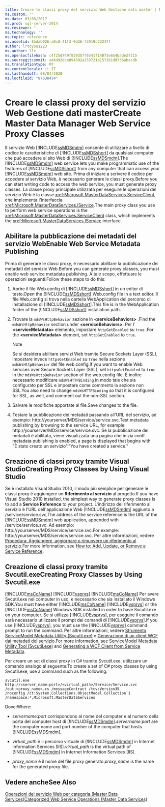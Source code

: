 ```yaml
---
title: Creare le classi proxy del servizio Web Gestione dati master | Microsoft Docs
ms.custom: ''
ms.date: 03/08/2017
ms.prod: sql-server-2014
ms.reviewer: ''
ms.technology: ''
ms.topic: reference
ms.assetid: 8bdab026-a0c0-41f3-9d36-f3919c23247f
author: lrtoyou1223
ms.author: lle
ms.openlocfilehash: c4f25d749f829357f6541f14073e654bade27215
ms.sourcegitcommit: ad4d92dce894592a259721a1571b1d8736abacdb
ms.translationtype: MT
ms.contentlocale: it-IT
ms.lasthandoff: 08/04/2020
ms.locfileid: "87638434"
---
```

# <a name="create-master-data-manager-web-service-proxy-classes"></a><span data-ttu-id="717b8-102">Creare le classi proxy del servizio Web Gestione dati master</span><span class="sxs-lookup"><span data-stu-id="717b8-102">Create Master Data Manager Web Service Proxy Classes</span></span>
  <span data-ttu-id="717b8-103">Il servizio Web [!INCLUDE[ssMDSmdm](../../includes/ssmdsmdm-md.md)] consente di utilizzare a livello di codice le caratteristiche di [!INCLUDE[ssMDSshort](../../includes/ssmdsshort-md.md)] da qualsiasi computer che può accedere al sito Web di [!INCLUDE[ssMDSmdm](../../includes/ssmdsmdm-md.md)].</span><span class="sxs-lookup"><span data-stu-id="717b8-103">The [!INCLUDE[ssMDSmdm](../../includes/ssmdsmdm-md.md)] web service lets you make programmatic use of the features of [!INCLUDE[ssMDSshort](../../includes/ssmdsshort-md.md)] from any computer that can access your [!INCLUDE[ssMDSmdm](../../includes/ssmdsmdm-md.md)] web site.</span></span> <span data-ttu-id="717b8-104">Prima di iniziare a scrivere il codice per accedere al servizio Web, è necessario generare le classi proxy.</span><span class="sxs-lookup"><span data-stu-id="717b8-104">Before you can start writing code to access the web service, you must generate proxy classes.</span></span> <span data-ttu-id="717b8-105">La classe proxy principale utilizzata per eseguire le operazioni del servizio Web è la classe <xref:Microsoft.MasterDataServices.ServiceClient>, che implementa l'interfaccia <xref:Microsoft.MasterDataServices.IService>.</span><span class="sxs-lookup"><span data-stu-id="717b8-105">The main proxy class you use to perform web service operations is the <xref:Microsoft.MasterDataServices.ServiceClient> class, which implements the <xref:Microsoft.MasterDataServices.IService> interface.</span></span>  
  
## <a name="enable-web-service-metadata-publishing"></a><span data-ttu-id="717b8-106">Abilitare la pubblicazione dei metadati del servizio Web</span><span class="sxs-lookup"><span data-stu-id="717b8-106">Enable Web Service Metadata Publishing</span></span>  
 <span data-ttu-id="717b8-107">Prima di generare le classi proxy, è necessario abilitare la pubblicazione dei metadati del servizio Web.</span><span class="sxs-lookup"><span data-stu-id="717b8-107">Before you can generate proxy classes, you must enable web service metadata publishing.</span></span> <span data-ttu-id="717b8-108">A tale scopo, effettuare le operazioni seguenti:</span><span class="sxs-lookup"><span data-stu-id="717b8-108">Follow these steps to do this:</span></span>  
  
1.  <span data-ttu-id="717b8-109">Aprire il file Web.config di [!INCLUDE[ssMDSshort](../../includes/ssmdsshort-md.md)] in un editor di testo.</span><span class="sxs-lookup"><span data-stu-id="717b8-109">Open the [!INCLUDE[ssMDSshort](../../includes/ssmdsshort-md.md)] Web.config file in a text editor.</span></span> <span data-ttu-id="717b8-110">Il file Web.config si trova nella cartella WebApplication del percorso di installazione di [!INCLUDE[ssMDSshort](../../includes/ssmdsshort-md.md)].</span><span class="sxs-lookup"><span data-stu-id="717b8-110">This file is in the WebApplication folder of the [!INCLUDE[ssMDSshort](../../includes/ssmdsshort-md.md)] installation path.</span></span>  
  
2.  <span data-ttu-id="717b8-111">Trovare la `mdsWsHttpBehavior` sezione in **\<serviceBehaviors>** .</span><span class="sxs-lookup"><span data-stu-id="717b8-111">Find the `mdsWsHttpBehavior` section under **\<serviceBehaviors>**.</span></span> <span data-ttu-id="717b8-112">Per l' **\<serviceMetadata>** elemento, impostare `httpGetEnabled` su `true` .</span><span class="sxs-lookup"><span data-stu-id="717b8-112">For the **\<serviceMetadata>** element, set `httpGetEnabled` to `true`.</span></span>  
  
    > [!NOTE]  
    >  <span data-ttu-id="717b8-113">Se si desidera abilitare servizi Web tramite Secure Sockets Layer (SSL), impostare invece `httpsGetEnabled` su `true` nella sezione `mdsWsHttpBehavior` del file web.config.</span><span class="sxs-lookup"><span data-stu-id="717b8-113">If you want to enable Web services over Secure Sockets Layer (SSL), set `httpsGetEnabled` to `true` in the `mdsWsHttpBehavior` section of the web.config file.</span></span> <span data-ttu-id="717b8-114">È inoltre necessario modificare `mdsWsHTTPBinding` in modo tale che sia configurato per SSL e impostare come commento la sezione non SSL.</span><span class="sxs-lookup"><span data-stu-id="717b8-114">You also need to change `mdsWsHTTPBinding` so that it is configured for SSL, as well, and comment out the non-SSL section.</span></span>  
  
3.  <span data-ttu-id="717b8-115">Salvare le modifiche apportate al file.</span><span class="sxs-lookup"><span data-stu-id="717b8-115">Save changes to the file.</span></span>  
  
4.  <span data-ttu-id="717b8-116">Testare la pubblicazione dei metadati passando all'URL del servizio, ad esempio: http://yourserver/MDS/service/service.svc.</span><span class="sxs-lookup"><span data-stu-id="717b8-116">Test metadata publishing by browsing to the service URL, for example: http://yourserver/MDS/service/service.svc.</span></span> <span data-ttu-id="717b8-117">Se la pubblicazione dei metadati è abilitata, viene visualizzata una pagina che inizia con</span><span class="sxs-lookup"><span data-stu-id="717b8-117">If metadata publishing is enabled, a page is displayed that begins with</span></span>   
    <span data-ttu-id="717b8-118">"È stato creato un servizio".</span><span class="sxs-lookup"><span data-stu-id="717b8-118">"You have created a service."</span></span>  
  
## <a name="creating-proxy-classes-by-using-visual-studio"></a><span data-ttu-id="717b8-119">Creazione di classi proxy tramite Visual Studio</span><span class="sxs-lookup"><span data-stu-id="717b8-119">Creating Proxy Classes by Using Visual Studio</span></span>  
 <span data-ttu-id="717b8-120">Se è installato Visual Studio 2010, il modo più semplice per generare le classi proxy è aggiungere un **Riferimento al servizio** al progetto.</span><span class="sxs-lookup"><span data-stu-id="717b8-120">If you have Visual Studio 2010 installed, the simplest way to generate proxy classes is to add a **Service Reference** to your project.</span></span> <span data-ttu-id="717b8-121">L'indirizzo del riferimento al servizio è l'URL dell'applicazione Web [!INCLUDE[ssMDSmdm](../../includes/ssmdsmdm-md.md)] aggiunto a /service/service.svc,</span><span class="sxs-lookup"><span data-stu-id="717b8-121">The address of the service reference is the URL of the [!INCLUDE[ssMDSmdm](../../includes/ssmdsmdm-md.md)] web application, appended with /service/service.svc.</span></span> <span data-ttu-id="717b8-122">Ad esempio: http://yourserver/MDS/service/service.svc.</span><span class="sxs-lookup"><span data-stu-id="717b8-122">For example: http://yourserver/MDS/service/service.svc.</span></span> <span data-ttu-id="717b8-123">Per altre informazioni, vedere [Procedura: Aggiungere, aggiornare o rimuovere un riferimento al servizio](https://go.microsoft.com/fwlink/?LinkId=221167).</span><span class="sxs-lookup"><span data-stu-id="717b8-123">For more information, see [How to: Add, Update, or Remove a Service Reference](https://go.microsoft.com/fwlink/?LinkId=221167).</span></span>  
  
## <a name="creating-proxy-classes-by-using-svcutilexe"></a><span data-ttu-id="717b8-124">Creazione di classi proxy tramite Svcutil.exe</span><span class="sxs-lookup"><span data-stu-id="717b8-124">Creating Proxy Classes by Using Svcutil.exe</span></span>  
 <span data-ttu-id="717b8-125">[!INCLUDE[msCoName](../../includes/msconame-md.md)] [!INCLUDE[vsprvs](../../includes/vsprvs-md.md)] [!INCLUDE[msCoName](../../includes/msconame-md.md)] Per avere Svcutil.exe nel computer in uso, è necessario che sia installato il Windows SDK.</span><span class="sxs-lookup"><span data-stu-id="717b8-125">You must have either [!INCLUDE[msCoName](../../includes/msconame-md.md)] [!INCLUDE[vsprvs](../../includes/vsprvs-md.md)] or the [!INCLUDE[msCoName](../../includes/msconame-md.md)] Windows SDK installed in order to have Svcutil.exe on your computer.</span></span> <span data-ttu-id="717b8-126">Se si utilizza [!INCLUDE[vsprvs](../../includes/vsprvs-md.md)], per eseguire il comando sarà necessario utilizzare il prompt dei comandi di [!INCLUDE[vsprvs](../../includes/vsprvs-md.md)].</span><span class="sxs-lookup"><span data-stu-id="717b8-126">If you use [!INCLUDE[vsprvs](../../includes/vsprvs-md.md)], you must use the [!INCLUDE[vsprvs](../../includes/vsprvs-md.md)] command prompt to run the command.</span></span> <span data-ttu-id="717b8-127">Per altre informazioni, vedere [Strumento ServiceModel Metadata Utility (Svcutil.exe)](https://go.microsoft.com/fwlink/?LinkId=165027) e [Generazione di un client WCF dai metadati del servizio](https://go.microsoft.com/fwlink/?LinkId=164821).</span><span class="sxs-lookup"><span data-stu-id="717b8-127">For more information, see [ServiceModel Metadata Utility Tool (Svcutil.exe)](https://go.microsoft.com/fwlink/?LinkId=165027) and [Generating a WCF Client from Service Metadata](https://go.microsoft.com/fwlink/?LinkId=164821).</span></span>  
  
 <span data-ttu-id="717b8-128">Per creare un set di classi proxy in C# tramite Svcutil.exe, utilizzare un comando analogo al seguente:</span><span class="sxs-lookup"><span data-stu-id="717b8-128">To create a set of C# proxy classes by using Svcutil.exe, use a command such as the following:</span></span>  
  
```  
svcutil.exe http://<server_name:port>/<virtual_path>/Service/Service.svc   
/out:<proxy_name>.cs /messageContract /tcv:Version35   
/noconfig /ct:System.Collections.ObjectModel.Collection`1   
/namespace:*,Microsoft.MasterDataServices  
```  
  
 <span data-ttu-id="717b8-129">Dove:</span><span class="sxs-lookup"><span data-stu-id="717b8-129">Where:</span></span>  
  
-   <span data-ttu-id="717b8-130">*servername*:*port* corrispondono al nome del computer e al numero della porta del computer host di [!INCLUDE[ssMDSmdm](../../includes/ssmdsmdm-md.md)].</span><span class="sxs-lookup"><span data-stu-id="717b8-130">*servername*:*port* are the computer name and port number of the computer that hosts [!INCLUDE[ssMDSmdm](../../includes/ssmdsmdm-md.md)].</span></span>  
  
-   <span data-ttu-id="717b8-131">*virtual_path* è il percorso virtuale di [!INCLUDE[ssMDSmdm](../../includes/ssmdsmdm-md.md)] in Internet Information Services (IIS).</span><span class="sxs-lookup"><span data-stu-id="717b8-131">*virtual_path* is the virtual path of [!INCLUDE[ssMDSmdm](../../includes/ssmdsmdm-md.md)] in Internet Information Services (IIS).</span></span>  
  
-   <span data-ttu-id="717b8-132">*proxy_name* è il nome del file proxy generato.</span><span class="sxs-lookup"><span data-stu-id="717b8-132">*proxy_name* is the name for the generated proxy file.</span></span>  
  
## <a name="see-also"></a><span data-ttu-id="717b8-133">Vedere anche</span><span class="sxs-lookup"><span data-stu-id="717b8-133">See Also</span></span>  
 [<span data-ttu-id="717b8-134">Operazioni del servizio Web per categoria &#40;Master Data Services&#41;</span><span class="sxs-lookup"><span data-stu-id="717b8-134">Categorized Web Service Operations &#40;Master Data Services&#41;</span></span>](categorized-web-service-operations-master-data-services.md)  
  
  

